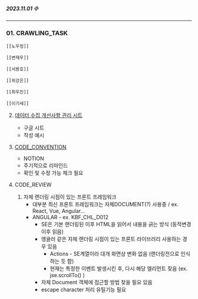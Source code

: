
##### 2023.11.01 수

---

### 01. CRAWLING_TASK
	
	[[노우정]]

	[[변재우]]

	[[서용호]]

	[[위강은]]

	[[최우진]] 

	[[이기세]]

02. [데이터 수집 개선사항 관리 시트](https://docs.google.com/spreadsheets/d/1hzfj9y8lSPy5eplOKX50IKlCoEuUKZI_TaJT-OlgqBk/edit#gid=1495740114) 
	- 구글 시트 
	- 작성 예시

03. [CODE_CONVENTION](https://www.notion.so/05-CODE_CONVENTION-d2bf9022dfaf42a2a7fca341d99fa1b6?pvs=4)
	- NOTION
	- 주기적으로 리마인드
	- 확인 및 수정 가능 체크 필요

04. CODE_REVIEW
	1. 자체 랜더링 시점이 있는 프론트 프레임워크
		- 대부분 최신 프론트 프레임워크는 자체DOCUMENT(?) 사용중 / ex. React, Vue, Angular...
		- ANGULAR - ex. KBF_CHL_D012
			- SE은 기본 랜더링된 이후 HTML을 읽어서 내용을 긁는 방식 (동적변경 이후 읽음)
			- 엥귤러 같은 자체 랜더링 시점이 있는 프론트 라이브러리 사용하는 경우 있음
				- Actions - SE계열이라 대개 화면상 변화 없음 (랜더링전으로 인식하는 듯 함)
				- 현재는 특정한 이벤트 발생시킨 후, 다시 해당 엘리먼트 찾음 (ex. jse.scrollTo() )
			- 자체 Document 객체에 접근할 방법 찾을 필요 있음
			- escape character 처리 유틸기능 필요